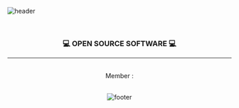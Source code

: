 <!--
### Hi there 👋
**oss6team/oss6team** is a ✨ _special_ ✨ repository because its `README.md` (this file) appears on your GitHub profile.

Here are some ideas to get you started:

- 🔭 I’m currently working on ...
- 🌱 I’m currently learning ...
- 👯 I’m looking to collaborate on ...
- 🤔 I’m looking for help with ...
- 💬 Ask me about ...
- 📫 How to reach me: ...
- 😄 Pronouns: ...
- ⚡ Fun fact: ...
-->
![header](https://capsule-render.vercel.app/api?type=waving&&color=6D6CFF&height=130&section=header&fontSize=90)

<div align="center">
<br/>
  <h3> 💻 OPEN SOURCE SOFTWARE 💻 </h3> <hr/><br/>
  Member : 
  <br/><br/>

![footer](https://capsule-render.vercel.app/api?type=waving&&color=6D6CFF&height=130&section=footer&fontSize=90)


